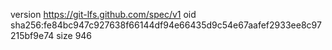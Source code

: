 version https://git-lfs.github.com/spec/v1
oid sha256:fe84bc947c927638f66144df94e66435d9c54e67aafef2933ee8c97215bf9e74
size 946
